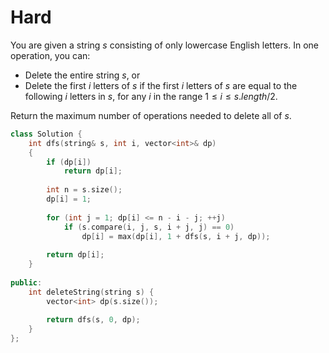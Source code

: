 # Hard

You are given a string $s$ consisting of only lowercase English letters. In one operation, you can:

- Delete the entire string $s$, or
- Delete the first $i$ letters of $s$ if the first $i$ letters of $s$ are equal to the following $i$ letters in $s$, for any $i$ in the range $1 \leq i \leq s.length / 2$.

Return the maximum number of operations needed to delete all of $s$.

```cpp
class Solution {
    int dfs(string& s, int i, vector<int>& dp)
    {
        if (dp[i])
            return dp[i];
        
        int n = s.size();
        dp[i] = 1;
        
        for (int j = 1; dp[i] <= n - i - j; ++j)
            if (s.compare(i, j, s, i + j, j) == 0)
                dp[i] = max(dp[i], 1 + dfs(s, i + j, dp));
        
        return dp[i];
    }
    
public:
    int deleteString(string s) {
        vector<int> dp(s.size());
        
        return dfs(s, 0, dp);
    }
};
```
